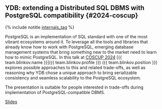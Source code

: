 ## YDB: extending a Distributed SQL DBMS with PostgreSQL compatibility {#2024-coscup}

{% include notitle [internals_tag](../../tags.md#database_internals) %}

PostgreSQL is an implementation of SQL standard with one of the most vibrant ecosystems around it. To leverage all the tools and libraries that already know how to work with PostgreSQL, emerging database management systems that bring something new to the market need to learn how to mimic PostgreSQL. In this talk at [COSCUP 2024](https://coscup.org/2024/en/session/XZ98GN) [{{ team.blinkov.name }}]({{ team.blinkov.profile }}) ({{ team.blinkov.position }}) explores possible approaches to this and related trade-offs, as well as reasoning why YDB chose a unique approach to bring serializable consistency and seamless scalability to the PostgreSQL ecosystem.

The presentation is suitable for people interested in trade-offs during implementation of PostgreSQL-compatible DBMS.

[Slides](https://presentations.ydb.tech/2024/en/coscup/presentation.pdf)
